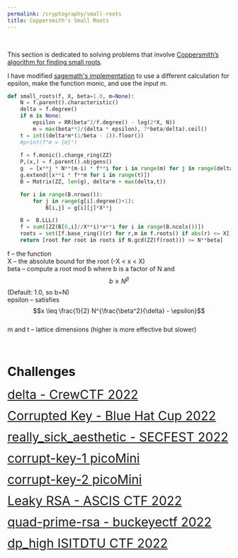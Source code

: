 ```yaml
---
permalink: /cryptography/small-roots
title: Coppersmith's Small Roots
---
```


<br>

This section is dedicated to solving problems that involve [Coppersmith’s algorithm for finding small roots](http://cr.yp.to/bib/2001/coppersmith.pdf).

I have modified [sagemath's implementation](https://doc.sagemath.org/html/en/reference/polynomial_rings/sage/rings/polynomial/polynomial_modn_dense_ntl.html#sage.rings.polynomial.polynomial_modn_dense_ntl.small_roots) to use a different calculation for epsilon, make the function monic, and use the input m.

```python
def small_roots(f, X, beta=1.0, m=None):
    N = f.parent().characteristic()
    delta = f.degree()
    if m is None:
        epsilon = RR(beta^2/f.degree() - log(2*X, N))
        m = max(beta**2/(delta * epsilon), 7*beta/delta).ceil()
    t = int((delta*m*(1/beta - 1)).floor())
    #print(f"m = {m}")
    
    f = f.monic().change_ring(ZZ)
    P,(x,) = f.parent().objgens()
    g  = [x**j * N**(m-i) * f**i for i in range(m) for j in range(delta)]
    g.extend([x**i * f**m for i in range(t)]) 
    B = Matrix(ZZ, len(g), delta*m + max(delta,t))

    for i in range(B.nrows()):
        for j in range(g[i].degree()+1):
            B[i,j] = g[i][j]*X**j

    B =  B.LLL()
    f = sum([ZZ(B[0,i]//X**i)*x**i for i in range(B.ncols())])
    roots = set([f.base_ring()(r) for r,m in f.roots() if abs(r) <= X])
    return [root for root in roots if N.gcd(ZZ(f(root))) >= N**beta]
```

f – the function <br>
X – the absolute bound for the root (-X < x < X) <br>
beta – compute a root mod b where b is a factor of N and $$b \geq N^β$$ (Default: 1.0, so b=N) <br>
epsilon – satisfies $$x \leq \frac{1}{2} N^{\frac{\beta^2}{\delta} - \epsilon}$$ <br>
m and t – lattice dimensions (higher is more effective but slower)

<br>

# Challenges


<span style="font-size:2em;">   [delta - CrewCTF 2022](/cryptography/small-roots/delta-CrewCTF-2022)       </span> <br>

<span style="font-size:2em;">   [Corrupted Key - Blue Hat Cup 2022](/cryptography/small-roots/Corrupted-Key-Blue-Hat-Cup-2022)       </span> <br>

<span style="font-size:2em;">   [really_sick_aesthetic - SECFEST 2022](/cryptography/small-roots/really-sick-aesthetic-SECFEST-2022)       </span> <br>

<span style="font-size:2em;">   [corrupt-key-1 picoMini](/cryptography/small-roots/corrupt-key-1-picoMini)       </span> <br>

<span style="font-size:2em;">   [corrupt-key-2 picoMini](/cryptography/small-roots/corrupt-key-2-picoMini)       </span> <br>

<span style="font-size:2em;">   [Leaky RSA - ASCIS CTF 2022](/cryptography/small-roots/Leaky-RSA-ASCIS-CTF-2022)       </span> <br>

<span style="font-size:2em;">   [quad-prime-rsa - buckeyectf 2022](/cryptography/small-roots/quad-prime-rsa-buckeyectf-2022)       </span> <br>

<span style="font-size:2em;">   [dp_high ISITDTU CTF 2022](/cryptography/small-roots/dp-high-ISITDTU-CTF-2022)       </span> <br>


